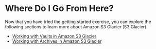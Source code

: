# Where Do I Go From Here?<a name="getting-started-where-do-i-go-next"></a>

 Now that you have tried the getting started exercise, you can explore the following sections to learn more about Amazon S3 Glacier \(S3 Glacier\)\.

 
+ [Working with Vaults in Amazon S3 Glacier](working-with-vaults.md)
+ [Working with Archives in Amazon S3 Glacier](working-with-archives.md)